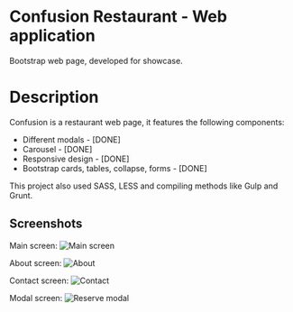 # Confusion Restaurant - Web application

Bootstrap web page, developed for showcase.

# Description

Confusion is a restaurant web page, it features the following components:
* Different modals - [DONE]
* Carousel - [DONE]
* Responsive design - [DONE]
* Bootstrap cards, tables, collapse, forms  - [DONE]

This project also used SASS, LESS and compiling methods like Gulp and Grunt.

## Screenshots

Main screen:
![Main screen](https://i.imgur.com/I9g0haK.png)

About screen:
![About](https://i.imgur.com/hhehtOW.png)

Contact screen:
![Contact](https://i.imgur.com/GOeKF6o.png)

Modal screen:
![Reserve modal](https://i.imgur.com/LFuPRMI.png)


